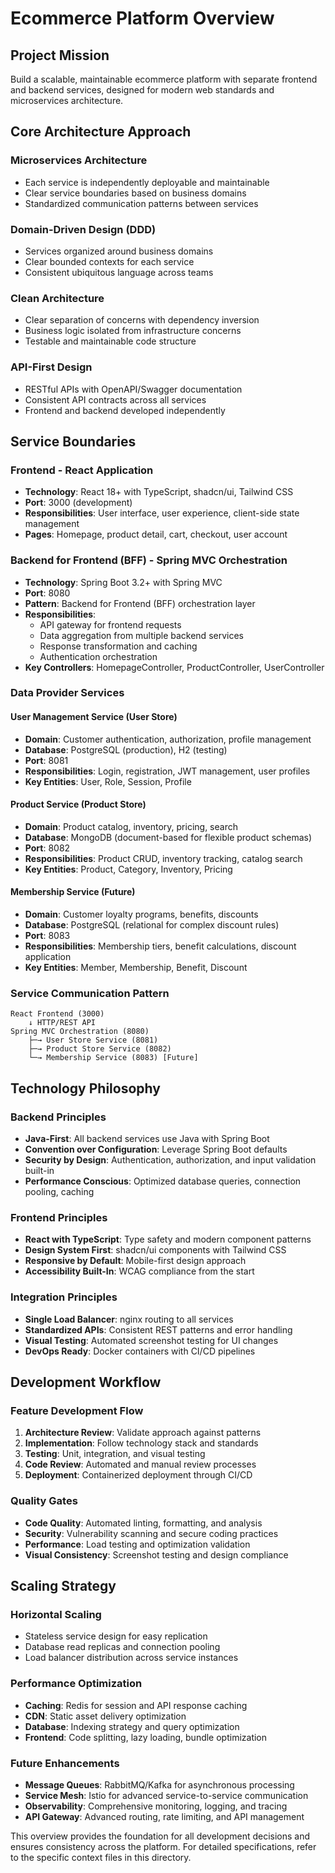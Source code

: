 # Ecommerce Platform Overview

## Project Mission

Build a scalable, maintainable ecommerce platform with separate frontend and backend services, designed for modern web standards and microservices architecture.

## Core Architecture Approach

### **Microservices Architecture**
- Each service is independently deployable and maintainable
- Clear service boundaries based on business domains
- Standardized communication patterns between services

### **Domain-Driven Design (DDD)**
- Services organized around business domains
- Clear bounded contexts for each service
- Consistent ubiquitous language across teams

### **Clean Architecture**
- Clear separation of concerns with dependency inversion
- Business logic isolated from infrastructure concerns
- Testable and maintainable code structure

### **API-First Design**
- RESTful APIs with OpenAPI/Swagger documentation
- Consistent API contracts across all services
- Frontend and backend developed independently

## Service Boundaries

### **Frontend - React Application**
- **Technology**: React 18+ with TypeScript, shadcn/ui, Tailwind CSS
- **Port**: 3000 (development)
- **Responsibilities**: User interface, user experience, client-side state management
- **Pages**: Homepage, product detail, cart, checkout, user account

### **Backend for Frontend (BFF) - Spring MVC Orchestration**
- **Technology**: Spring Boot 3.2+ with Spring MVC
- **Port**: 8080
- **Pattern**: Backend for Frontend (BFF) orchestration layer
- **Responsibilities**: 
  - API gateway for frontend requests
  - Data aggregation from multiple backend services
  - Response transformation and caching
  - Authentication orchestration
- **Key Controllers**: HomepageController, ProductController, UserController

### **Data Provider Services**

#### **User Management Service (User Store)**
- **Domain**: Customer authentication, authorization, profile management
- **Database**: PostgreSQL (production), H2 (testing)
- **Port**: 8081
- **Responsibilities**: Login, registration, JWT management, user profiles
- **Key Entities**: User, Role, Session, Profile

#### **Product Service (Product Store)**
- **Domain**: Product catalog, inventory, pricing, search
- **Database**: MongoDB (document-based for flexible product schemas)
- **Port**: 8082
- **Responsibilities**: Product CRUD, inventory tracking, catalog search
- **Key Entities**: Product, Category, Inventory, Pricing

#### **Membership Service** (Future)
- **Domain**: Customer loyalty programs, benefits, discounts
- **Database**: PostgreSQL (relational for complex discount rules)
- **Port**: 8083
- **Responsibilities**: Membership tiers, benefit calculations, discount application
- **Key Entities**: Member, Membership, Benefit, Discount

### **Service Communication Pattern**
```
React Frontend (3000)
    ↓ HTTP/REST API
Spring MVC Orchestration (8080)
    ├─→ User Store Service (8081)
    ├─→ Product Store Service (8082)
    └─→ Membership Service (8083) [Future]
```

## Technology Philosophy

### **Backend Principles**
- **Java-First**: All backend services use Java with Spring Boot
- **Convention over Configuration**: Leverage Spring Boot defaults
- **Security by Design**: Authentication, authorization, and input validation built-in
- **Performance Conscious**: Optimized database queries, connection pooling, caching

### **Frontend Principles**
- **React with TypeScript**: Type safety and modern component patterns
- **Design System First**: shadcn/ui components with Tailwind CSS
- **Responsive by Default**: Mobile-first design approach
- **Accessibility Built-In**: WCAG compliance from the start

### **Integration Principles**
- **Single Load Balancer**: nginx routing to all services
- **Standardized APIs**: Consistent REST patterns and error handling
- **Visual Testing**: Automated screenshot testing for UI changes
- **DevOps Ready**: Docker containers with CI/CD pipelines

## Development Workflow

### **Feature Development Flow**
1. **Architecture Review**: Validate approach against patterns
2. **Implementation**: Follow technology stack and standards
3. **Testing**: Unit, integration, and visual testing
4. **Code Review**: Automated and manual review processes
5. **Deployment**: Containerized deployment through CI/CD

### **Quality Gates**
- **Code Quality**: Automated linting, formatting, and analysis
- **Security**: Vulnerability scanning and secure coding practices
- **Performance**: Load testing and optimization validation
- **Visual Consistency**: Screenshot testing and design compliance

## Scaling Strategy

### **Horizontal Scaling**
- Stateless service design for easy replication
- Database read replicas and connection pooling
- Load balancer distribution across service instances

### **Performance Optimization**
- **Caching**: Redis for session and API response caching
- **CDN**: Static asset delivery optimization
- **Database**: Indexing strategy and query optimization
- **Frontend**: Code splitting, lazy loading, bundle optimization

### **Future Enhancements**
- **Message Queues**: RabbitMQ/Kafka for asynchronous processing
- **Service Mesh**: Istio for advanced service-to-service communication
- **Observability**: Comprehensive monitoring, logging, and tracing
- **API Gateway**: Advanced routing, rate limiting, and API management

This overview provides the foundation for all development decisions and ensures consistency across the platform. For detailed specifications, refer to the specific context files in this directory.